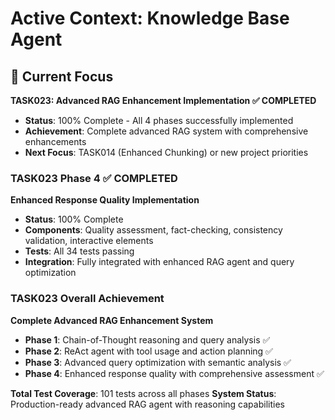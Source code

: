 # Active Context: Knowledge Base Agent

## 🔄 Current Focus

**TASK023: Advanced RAG Enhancement Implementation ✅ COMPLETED**
- **Status**: 100% Complete - All 4 phases successfully implemented
- **Achievement**: Complete advanced RAG system with comprehensive enhancements
- **Next Focus**: TASK014 (Enhanced Chunking) or new project priorities

### TASK023 Phase 4 ✅ COMPLETED
**Enhanced Response Quality Implementation**
- **Status**: 100% Complete
- **Components**: Quality assessment, fact-checking, consistency validation, interactive elements
- **Tests**: All 34 tests passing
- **Integration**: Fully integrated with enhanced RAG agent and query optimization

### TASK023 Overall Achievement
**Complete Advanced RAG Enhancement System**
- **Phase 1**: Chain-of-Thought reasoning and query analysis ✅
- **Phase 2**: ReAct agent with tool usage and action planning ✅
- **Phase 3**: Advanced query optimization with semantic analysis ✅
- **Phase 4**: Enhanced response quality with comprehensive assessment ✅

**Total Test Coverage**: 101 tests across all phases
**System Status**: Production-ready advanced RAG agent with reasoning capabilities
